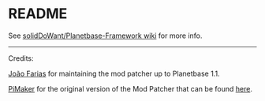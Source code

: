 # README #

See [solidDoWant/Planetbase-Framework wiki](https://github.com/solidDoWant/Planetbase-Framework/wiki) for more info.

------------------------------------------------------

Credits:

[João Farias](https://bitbucket.org/joaofarias/planetbase-modding/overview) for maintaining the mod patcher up to Planetbase 1.1.

[PiMaker](https://github.com/PiMaker) for the original version of the Mod Patcher that can be found [here](https://github.com/PiMaker/PlanetbasePatcher).
